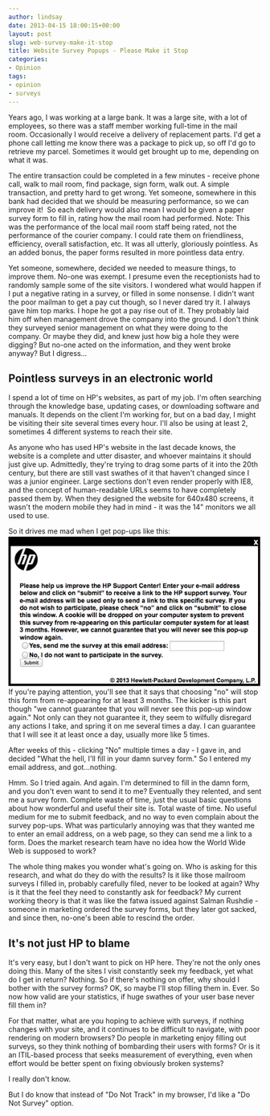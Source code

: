 ```yaml
---
author: lindsay
date: 2013-04-15 18:00:15+00:00
layout: post
slug: web-survey-make-it-stop
title: Website Survey Popups - Please Make it Stop
categories:
- Opinion
tags:
- opinion
- surveys
---
```


Years ago, I was working at a large bank. It was a large site, with a lot of employees, so there was a staff member working full-time in the mail room. Occasionally I would receive a delivery of replacement parts. I'd get a phone call letting me know there was a package to pick up, so off I'd go to retrieve my parcel. Sometimes it would get brought up to me, depending on what it was.

The entire transaction could be completed in a few minutes - receive phone call, walk to mail room, find package, sign form, walk out. A simple transaction, and pretty hard to get wrong. Yet someone, somewhere in this bank had decided that we should be measuring performance, so we can improve it!  So each delivery would also mean I would be given a paper survey form to fill in, rating how the mail room had performed. Note: This was the performance of the local mail room staff being rated, not the performance of the courier company. I could rate them on friendliness, efficiency, overall satisfaction, etc. It was all utterly, gloriously pointless. As an added bonus, the paper forms resulted in more pointless data entry.

Yet someone, somewhere, decided we needed to measure things, to improve them. No-one was exempt. I presume even the receptionists had to randomly sample some of the site visitors. I wondered what would happen if I put a negative rating in a survey, or filled in some nonsense. I didn't want the poor mailman to get a pay cut though, so I never dared try it. I always gave him top marks. I hope he got a pay rise out of it. They probably laid him off when management drove the company into the ground. I don't think they surveyed senior management on what they were doing to the company. Or maybe they did, and knew just how big a hole they were digging? But no-one acted on the information, and they went broke anyway? But I digress...


## Pointless surveys in an electronic world


I spend a lot of time on HP's websites, as part of my job. I'm often searching through the knowledge base, updating cases, or downloading software and manuals. It depends on the client I'm working for, but on a bad day, I might be visiting their site several times every hour. I'll also be using at least 2, sometimes 4 different systems to reach their site.

As anyone who has used HP's website in the last decade knows, the website is a complete and utter disaster, and whoever maintains it should just give up. Admittedly, they're trying to drag some parts of it into the 20th century, but there are still vast swathes of it that haven't changed since I was a junior engineer. Large sections don't even render properly with IE8, and the concept of human-readable URLs seems to have completely passed them by. When they designed the website for 640x480 screens, it wasn't the modern mobile they had in mind - it was the 14" monitors we all used to use.

So it drives me mad when I get pop-ups like this:
[![hp_survey_popup](/assets/2013/04/hp_survey_popup.png)](/assets/2013/04/hp_survey_popup.png)
If you're paying attention, you'll see that it says that choosing "no" will stop this form from re-appearing for at least 3 months. The kicker is this part though "we cannot guarantee that you will never see this pop-up window again." Not only can they not guarantee it, they seem to wilfully disregard any actions I take, and spring it on me several times a day. I can guarantee that I will see it at least once a day, usually more like 5 times.

After weeks of this - clicking "No" multiple times a day - I gave in, and decided "What the hell, I'll fill in your damn survey form." So I entered my email address, and got...nothing.

Hmm. So I tried again. And again. I'm determined to fill in the damn form, and you don't even want to send it to me? Eventually they relented, and sent me a survey form. Complete waste of time, just the usual basic questions about how wonderful and useful their site is. Total waste of time. No useful medium for me to submit feedback, and no way to even complain about the survey pop-ups. What was particularly annoying was that they wanted me to enter an email address, on a web page, so they can send me a link to a form. Does the market research team have no idea how the World Wide Web is supposed to work?

The whole thing makes you wonder what's going on. Who is asking for this research, and what do they do with the results? Is it like those mailroom surveys I filled in, probably carefully filed, never to be looked at again? Why is it that the feel they need to constantly ask for feedback? My current working theory is that it was like the fatwa issued against Salman Rushdie - someone in marketing ordered the survey forms, but they later got sacked, and since then, no-one's been able to rescind the order.


## It's not just HP to blame


It's very easy, but I don't want to pick on HP here. They're not the only ones doing this. Many of the sites I visit constantly seek my feedback, yet what do I get in return? Nothing. So if there's nothing on offer, why should I bother with the survey forms? OK, so maybe I'll stop filling them in. Ever. So now how valid are your statistics, if huge swathes of your user base never fill them in?

For that matter, what are you hoping to achieve with surveys, if nothing changes with your site, and it continues to be difficult to navigate, with poor rendering on modern browsers? Do people in marketing enjoy filling out surveys, so they think nothing of bombarding their users with forms? Or is it an ITIL-based process that seeks measurement of everything, even when effort would be better spent on fixing obviously broken systems?

I really don't know.

But I do know that instead of "Do Not Track" in my browser, I'd like a "Do Not Survey" option.
